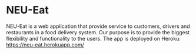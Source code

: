 # NEU-Eat
NEU-Eat is a web application that provide service to customers, drivers and restaurants in a food delivery system.
Our purpose is to provide the biggest flexibility and functionality to the users.
The app is deployed on Heroku: https://neu-eat.herokuapp.com/
